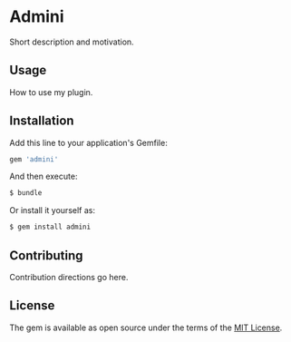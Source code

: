 # Admini
Short description and motivation.

## Usage
How to use my plugin.

## Installation
Add this line to your application's Gemfile:

```ruby
gem 'admini'
```

And then execute:
```bash
$ bundle
```

Or install it yourself as:
```bash
$ gem install admini
```

## Contributing
Contribution directions go here.

## License
The gem is available as open source under the terms of the [MIT License](http://opensource.org/licenses/MIT).
